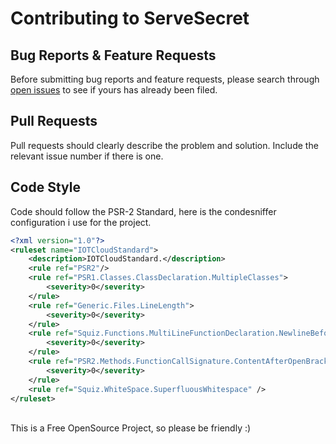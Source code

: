 Contributing to ServeSecret
=========================
## Bug Reports & Feature Requests
Before submitting bug reports and feature requests, please search through [open issues](https://github.com/boscho87/server-secret/issues) to see if yours has already been filed.

## Pull Requests
Pull requests should clearly describe the problem and solution. Include the relevant issue number if there is one.

## Code Style
Code should follow the PSR-2 Standard, here is the condesniffer configuration i use for the project.

```xml
<?xml version="1.0"?>
<ruleset name="IOTCloudStandard">
    <description>IOTCloudStandard.</description>
    <rule ref="PSR2"/>
    <rule ref="PSR1.Classes.ClassDeclaration.MultipleClasses">
        <severity>0</severity>
    </rule>
    <rule ref="Generic.Files.LineLength">
        <severity>0</severity>
    </rule>
    <rule ref="Squiz.Functions.MultiLineFunctionDeclaration.NewlineBeforeOpenBrace">
        <severity>0</severity>
    </rule>
    <rule ref="PSR2.Methods.FunctionCallSignature.ContentAfterOpenBracket">
        <severity>0</severity>
    </rule>
    <rule ref="Squiz.WhiteSpace.SuperfluousWhitespace" />
</ruleset>
``` 

<br>
This is a Free OpenSource Project, so please be friendly :)

